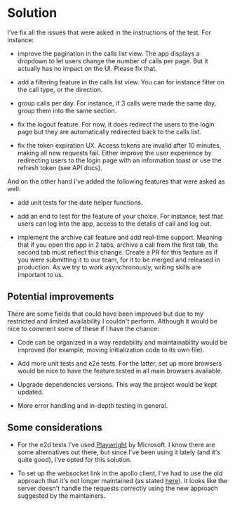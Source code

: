 # Solution

I've fix all the issues that were asked in the instructions of the test. For instance:

- improve the pagination in the calls list view. The app displays a dropdown to let users change the number of calls per page. But it actually has no impact on the UI. Please fix that.

- add a filtering feature in the calls list view. You can for instance filter on the call type, or the direction.

- group calls per day. For instance, if 3 calls were made the same day, group them into the same section.

- fix the logout feature. For now, it does redirect the users to the login page but they are automatically redirected back to the calls list.

- fix the token expiration UX. Access tokens are invalid after 10 minutes, making all new requests fail. Either improve the user experience by redirecting users to the login page with an information toast or use the refresh token (see API docs).

And on the other hand I've added the following features that were asked as well:

- add unit tests for the date helper functions.

- add an end to test for the feature of your choice. For instance, test that users can log into the app, access to the details of call and log out.

- implement the archive call feature and add real-time support. Meaning that if you open the app in 2 tabs, archive a call from the first tab, the second tab must reflect this change. Create a PR for this feature as if you were submitting it to our team, for it to be merged and released in production. As we try to work asynchronously, writing skills are important to us.

## Potential improvements

There are some fields that could have been improved but due to my restricted and limited availability I couldn't perform. Although it would be nice to comment some of these if I have the chance:

- Code can be organized in a way readability and maintainability would be improved (for example, moving initialization code to its own file).

- Add more unit tests and e2e tests. For the latter, set up more browsers would be nice to have the feature tested in all main browsers available.

- Upgrade dependencies versions. This way the project would be kept updated.

- More error handling and in-depth testing in general.

## Some considerations

- For the e2d tests I've used [Playwright](https://playwright.dev) by Microsoft. I know there are some alternatives out there, but since I've been using it lately (and it's quite good), I've opted for this solution.

- To set up the websocket link in the apollo client, I've had to use the old approach that it's not longer maintained (as stated [here](https://www.apollographql.com/docs/react/data/subscriptions/#websocket-subprotocols)). It looks like the server doesn't handle the requests correctly using the new approach suggested by the maintainers.
